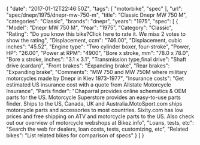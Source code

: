{
    "date": "2017-01-12T22:46:50Z",
    "tags": [
        "motorbike",
        "spec"
    ],
    "url": "spec\/dnepr\/1975\/dnepr-mw-750-m",
    "title": "Classic Dnepr MW 750 M",
    "categories": "Classic",
    "brands": "dnepr",
    "years": "1975",
    "spec": [
        {
            "Model": "Dnepr MW 750 M",
            "Year": "1975",
            "Category": "Classic",
            "Rating": "Do you know this bike?Click here to rate it. We miss 2 votes to show the rating",
            "Displacement, ccm": "746.00",
            "Displacement, cubic inches": "45.52",
            "Engine type": "Two cylinder boxer, four-stroke",
            "Power, HP": "26.00",
            "Power at RPM": "4900",
            "Bore x stroke, mm": "78.0 x 78.0",
            "Bore x stroke, inches": "3.1 x 3.1",
            "Transmission type,final drive": "Shaft drive (cardan)",
            "Front brakes": "Expanding brake",
            "Rear brakes": "Expanding brake",
            "Comments": "MW 750 and MW 750M where military motorcycles made by Dnepr in Kiev 1973-1977",
            "Insurance costs": "Get estimated US insurance cost with a quote from Allstate Motorcycle Insurance",
            "Parts finder": "Chaparral provides online schematics & OEM parts for the US.   Motorcycle Superstore provides an easy-to-use parts finder. Ships to the US, Canada, UK and Australia.MotoSport.com ships motorcycle parts and accessories to most countries.    Sixity.com has low prices and free shipping on ATV and motorcycle parts to the US. Also check out our overview of motorcycle webshops at Bikez.info",
            "Loans, tests, etc": "Search the web for dealers, loan costs, tests, customizing, etc",
            "Related bikes": "List related bikes for comparison of specs"
        }
    ]
}